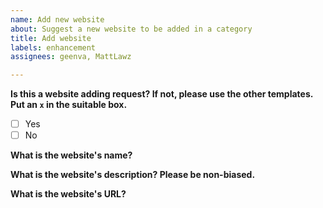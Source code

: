 ```yaml
---
name: Add new website
about: Suggest a new website to be added in a category
title: Add website
labels: enhancement
assignees: geenva, MattLawz

---
```


**Is this a website adding request? If not, please use the other templates. Put an `x` in the suitable box.**
- [ ] Yes
- [ ] No

**What is the website's name?**  

**What is the website's description? Please be non-biased.**  

**What is the website's URL?**

